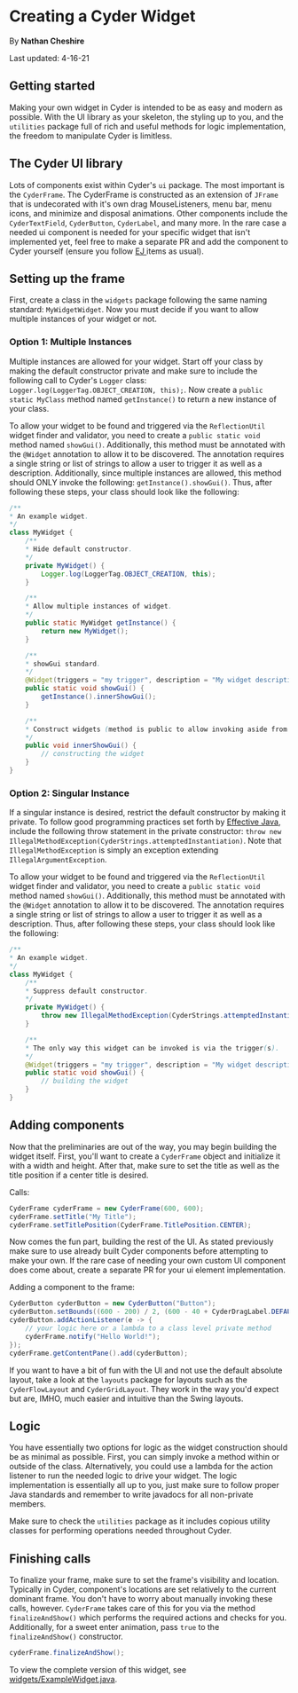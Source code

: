 # Creating a Cyder Widget

By <b>Nathan Cheshire</b>

Last updated: 4-16-21

## Getting started

Making your own widget in Cyder is intended to be as easy and modern as possible. With the UI library as your skeleton,
the styling up to you, and the `utilities` package full of rich and useful methods for logic implementation, the freedom
to manipulate Cyder is limitless.

## The Cyder UI library

Lots of components exist within Cyder's `ui` package. The most important is the `CyderFrame`. The CyderFrame is
constructed as an extension of `JFrame` that is undecorated with it's own drag MouseListeners, menu bar, menu icons, and
minimize and disposal animations. Other components include the `CyderTextField`, `CyderButton`, `CyderLabel`, and many
more. In the rare case a needed ui component is needed for your specific widget that isn't implemented yet, feel free to
make a separate PR and add the component to Cyder yourself (ensure you follow [EJ
](https://www.amazon.com/Effective-Java-Joshua-Bloch/dp/0134685997) items as usual).

## Setting up the frame

First, create a class in the `widgets` package following the same naming standard: `MyWidgetWidget`. Now you must decide
if you want to allow multiple instances of your widget or not.

### Option 1: Multiple Instances

Multiple instances are allowed for your widget. Start off your class by making the default constructor private
and make sure to include the following call to Cyder's `Logger` class: `Logger.log(LoggerTag.OBJECT_CREATION, this);`. Now
create a `public static MyClass` method named `getInstance()` to return a new instance of your class.

To allow your widget to be found and triggered via the `ReflectionUtil` widget finder and validator, you need to
create a `public static void` method named `showGui()`. Additionally, this method must be annotated with the `@Widget`
annotation to allow it to be discovered. The annotation requires a single string or list of strings to allow a user to
trigger it as well as a description. Additionally, since multiple instances are allowed, this method should ONLY invoke
the following: `getInstance().showGui()`. Thus, after following these steps, your class should look like the following:

```java
/**
* An example widget.
*/
class MyWidget {
    /**
    * Hide default constructor.
    */
    private MyWidget() {
        Logger.log(LoggerTag.OBJECT_CREATION, this);
    }

    /**
    * Allow multiple instances of widget.
    */
    public static MyWidget getInstance() {
        return new MyWidget();
    }

    /**
    * showGui standard.
    */
    @Widget(triggers = "my trigger", description = "My widget description")
    public static void showGui() {
        getInstance().innerShowGui();
    }

    /**
    * Construct widgets (method is public to allow invoking aside from widget finder).
    */
    public void innerShowGui() {
        // constructing the widget
    }
}
```

### Option 2: Singular Instance

If a singular instance is desired, restrict the default constructor by making it private. To follow good programming
practices set forth by [Effective Java](https://www.amazon.com/Effective-Java-Joshua-Bloch/dp/0134685997), include the
following throw statement in the private
constructor: `throw new IllegalMethodException(CyderStrings.attemptedInstantiation)`. Note that `IllegalMethodException`
is simply an exception extending `IllegalArgumentException`.

To allow your widget to be found and triggered via the `ReflectionUtil` widget finder and validator, you need to
create a `public static void` method named `showGui()`. Additionally, this method must be annotated with the `@Widget`
annotation to allow it to be discovered. The annotation requires a single string or list of strings to allow a user to
trigger it as well as a description. Thus, after following these steps, your class should look like the following:

```java
/**
* An example widget.
*/
class MyWidget {
    /**
    * Suppress default constructor.
    */
    private MyWidget() {
        throw new IllegalMethodException(CyderStrings.attemptedInstantiation);
    }

    /**
    * The only way this widget can be invoked is via the trigger(s).
    */
    @Widget(triggers = "my trigger", description = "My widget description")
    public static void showGui() {
        // building the widget
    }
}

```

## Adding components

Now that the preliminaries are out of the way, you may begin building the widget itself. First, you'll want to create
a `CyderFrame` object and initialize it with a width and height. After that, make sure to set the title as well as the
title position if a center title is desired.

Calls:

```java
CyderFrame cyderFrame = new CyderFrame(600, 600);
cyderFrame.setTitle("My Title");
cyderFrame.setTitlePosition(CyderFrame.TitlePosition.CENTER);
```

Now comes the fun part, building the rest of the UI. As stated previously make sure to use already built Cyder
components before attempting to make your own. If the rare case of needing your own custom UI component does come about,
create a separate PR for your ui element implementation.

Adding a component to the frame:

```java
CyderButton cyderButton = new CyderButton("Button");
cyderButton.setBounds((600 - 200) / 2, (600 - 40 + CyderDragLabel.DEFAULT_HEIGHT) / 2, 200, 40);
cyderButton.addActionListener(e -> {
    // your logic here or a lambda to a class level private method
    cyderFrame.notify("Hello World!");
});
cyderFrame.getContentPane().add(cyderButton);
```

If you want to have a bit of fun with the UI and not use the default absolute layout, take a look at the `layouts`
package for layouts such as the `CyderFlowLayout` and `CyderGridLayout`. They work in the way you'd expect but are, IMHO, 
much easier and intuitive than the Swing layouts.

## Logic

You have essentially two options for logic as the widget construction should be as minimal as possible. First, you
can simply invoke a method within or outside of the class. Alternatively, you could use a lambda for the action listener
to run the needed logic to drive your widget. The logic implementation is essentially all up to you, just make sure to
follow proper Java standards and remember to write javadocs for all non-private members.

Make sure to check the `utilities` package as it includes copious utility classes for performing operations needed throughout
Cyder.

## Finishing calls

To finalize your frame, make sure to set the frame's visibility and location. Typically in Cyder, component's locations
are set relatively to the current dominant frame. You don't have to worry about manually invoking these calls, however. `CyderFrame` 
takes care of this for you via the method `finalizeAndShow()` which performs the required actions and checks for you. Additionally,
for a sweet enter animation, pass `true` to the `finalizeAndShow()` constructor.

```java
cyderFrame.finalizeAndShow();
```

To view the complete version of this widget, see [widgets/ExampleWidget.java](https://github.com/NathanCheshire/Cyder/blob/main/cyder/src/cyder/widgets/ExampleWidget.java).
